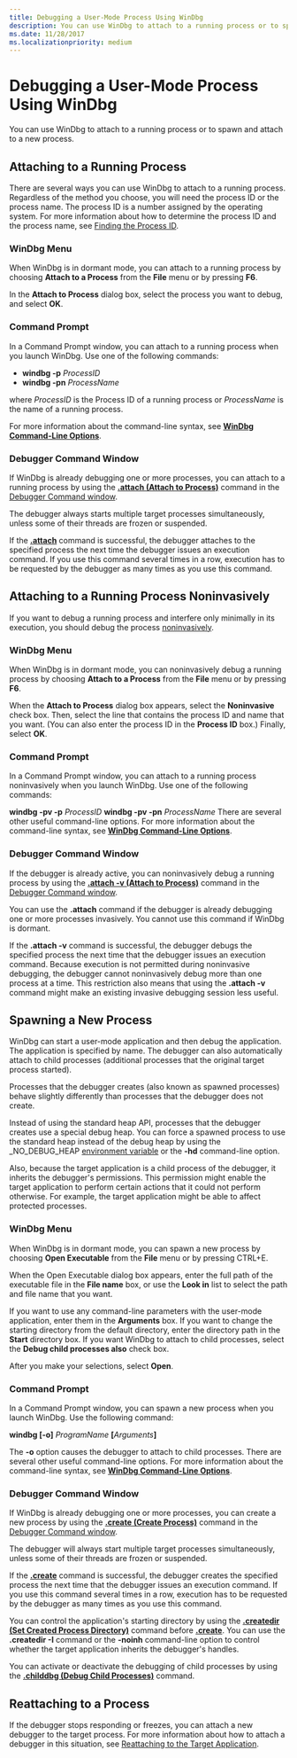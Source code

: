 ```yaml
---
title: Debugging a User-Mode Process Using WinDbg
description: You can use WinDbg to attach to a running process or to spawn and attach to a new process.
ms.date: 11/28/2017
ms.localizationpriority: medium
---
```


# <span id="debugger.debugging_a_user-mode_process_using_windbg"></span>Debugging a User-Mode Process Using WinDbg


You can use WinDbg to attach to a running process or to spawn and attach to a new process.

## <span id="Attaching_to_a_Running_Process"></span><span id="attaching_to_a_running_process"></span><span id="ATTACHING_TO_A_RUNNING_PROCESS"></span>Attaching to a Running Process


There are several ways you can use WinDbg to attach to a running process. Regardless of the method you choose, you will need the process ID or the process name. The process ID is a number assigned by the operating system. For more information about how to determine the process ID and the process name, see [Finding the Process ID](finding-the-process-id.md).

### <span id="WinDbg_Menu"></span><span id="windbg_menu"></span><span id="WINDBG_MENU"></span>WinDbg Menu

When WinDbg is in dormant mode, you can attach to a running process by choosing **Attach to a Process** from the **File** menu or by pressing **F6**.

In the **Attach to Process** dialog box, select the process you want to debug, and select **OK**.

### <span id="command_prompt1"></span><span id="COMMAND_PROMPT1"></span>Command Prompt

In a Command Prompt window, you can attach to a running process when you launch WinDbg. Use one of the following commands:

-   **windbg -p** *ProcessID*
-   **windbg -pn** *ProcessName*

where *ProcessID* is the Process ID of a running process or *ProcessName* is the name of a running process.

For more information about the command-line syntax, see [**WinDbg Command-Line Options**](windbg-command-line-options.md).

### <span id="debugger_command_window1"></span><span id="DEBUGGER_COMMAND_WINDOW1"></span>Debugger Command Window

If WinDbg is already debugging one or more processes, you can attach to a running process by using the [**.attach (Attach to Process)**](-attach--attach-to-process-.md) command in the [Debugger Command window](the-debugger-command-window.md).

The debugger always starts multiple target processes simultaneously, unless some of their threads are frozen or suspended.

If the [**.attach**](-attach--attach-to-process-.md) command is successful, the debugger attaches to the specified process the next time the debugger issues an execution command. If you use this command several times in a row, execution has to be requested by the debugger as many times as you use this command.

## <span id="Attaching_to_a_Running_Process_Noninvasively"></span><span id="attaching_to_a_running_process_noninvasively"></span><span id="ATTACHING_TO_A_RUNNING_PROCESS_NONINVASIVELY"></span>Attaching to a Running Process Noninvasively


If you want to debug a running process and interfere only minimally in its execution, you should debug the process [noninvasively](noninvasive-debugging--user-mode-.md).

### <span id="windbg_menu1"></span><span id="WINDBG_MENU1"></span>WinDbg Menu

When WinDbg is in dormant mode, you can noninvasively debug a running process by choosing **Attach to a Process** from the **File** menu or by pressing **F6**.

When the **Attach to Process** dialog box appears, select the **Noninvasive** check box. Then, select the line that contains the process ID and name that you want. (You can also enter the process ID in the **Process ID** box.) Finally, select **OK**.

### <span id="command_prompt2"></span><span id="COMMAND_PROMPT2"></span>Command Prompt

In a Command Prompt window, you can attach to a running process noninvasively when you launch WinDbg. Use one of the following commands:

**windbg -pv -p** *ProcessID*
**windbg -pv -pn** *ProcessName*
There are several other useful command-line options. For more information about the command-line syntax, see [**WinDbg Command-Line Options**](windbg-command-line-options.md).

### <span id="debugger_command_window2"></span><span id="DEBUGGER_COMMAND_WINDOW2"></span>Debugger Command Window

If the debugger is already active, you can noninvasively debug a running process by using the [**.attach -v (Attach to Process)**](-attach--attach-to-process-.md) command in the [Debugger Command window](the-debugger-command-window.md).

You can use the **.attach** command if the debugger is already debugging one or more processes invasively. You cannot use this command if WinDbg is dormant.

If the **.attach -v** command is successful, the debugger debugs the specified process the next time that the debugger issues an execution command. Because execution is not permitted during noninvasive debugging, the debugger cannot noninvasively debug more than one process at a time. This restriction also means that using the **.attach -v** command might make an existing invasive debugging session less useful.

## <span id="Spawning_a_New_Process"></span><span id="spawning_a_new_process"></span><span id="SPAWNING_A_NEW_PROCESS"></span>Spawning a New Process


WinDbg can start a user-mode application and then debug the application. The application is specified by name. The debugger can also automatically attach to child processes (additional processes that the original target process started).

Processes that the debugger creates (also known as spawned processes) behave slightly differently than processes that the debugger does not create.

Instead of using the standard heap API, processes that the debugger creates use a special debug heap. You can force a spawned process to use the standard heap instead of the debug heap by using the \_NO\_DEBUG\_HEAP [environment variable](general-environment-variables.md) or the **-hd** command-line option.

Also, because the target application is a child process of the debugger, it inherits the debugger's permissions. This permission might enable the target application to perform certain actions that it could not perform otherwise. For example, the target application might be able to affect protected processes.

### <span id="windb_menu2"></span><span id="WINDB_MENU2"></span>WinDbg Menu

When WinDbg is in dormant mode, you can spawn a new process by choosing **Open Executable** from the **File** menu or by pressing CTRL+E.

When the Open Executable dialog box appears, enter the full path of the executable file in the **File name** box, or use the **Look in** list to select the path and file name that you want.

If you want to use any command-line parameters with the user-mode application, enter them in the **Arguments** box. If you want to change the starting directory from the default directory, enter the directory path in the **Start** directory box. If you want WinDbg to attach to child processes, select the **Debug child processes also** check box.

After you make your selections, select **Open**.

### <span id="Command_Prompt"></span><span id="command_prompt"></span><span id="COMMAND_PROMPT"></span>Command Prompt

In a Command Prompt window, you can spawn a new process when you launch WinDbg. Use the following command:

**windbg \[-o\]** *ProgramName* **\[**<em>Arguments</em>**\]**

The **-o** option causes the debugger to attach to child processes. There are several other useful command-line options. For more information about the command-line syntax, see [**WinDbg Command-Line Options**](windbg-command-line-options.md).

### <span id="debugger_command_window3"></span><span id="DEBUGGER_COMMAND_WINDOW3"></span>Debugger Command Window

If WinDbg is already debugging one or more processes, you can create a new process by using the [**.create (Create Process)**](-create--create-process-.md) command in the [Debugger Command window](the-debugger-command-window.md).

The debugger will always start multiple target processes simultaneously, unless some of their threads are frozen or suspended.

If the [**.create**](-create--create-process-.md) command is successful, the debugger creates the specified process the next time that the debugger issues an execution command. If you use this command several times in a row, execution has to be requested by the debugger as many times as you use this command.

You can control the application's starting directory by using the [**.createdir (Set Created Process Directory)**](-createdir--set-created-process-directory-.md) command before [**.create**](-create--create-process-.md). You can use the **.createdir -I** command or the **-noinh** command-line option to control whether the target application inherits the debugger's handles.

You can activate or deactivate the debugging of child processes by using the [**.childdbg (Debug Child Processes)**](-childdbg--debug-child-processes-.md) command.

## <span id="Reattaching_to_a_Process"></span><span id="reattaching_to_a_process"></span><span id="REATTACHING_TO_A_PROCESS"></span>Reattaching to a Process


If the debugger stops responding or freezes, you can attach a new debugger to the target process. For more information about how to attach a debugger in this situation, see [Reattaching to the Target Application](reattaching-to-the-target-application.md).

 

 





